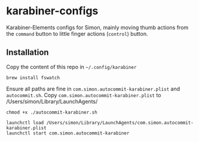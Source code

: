 # karabiner-configs
Karabiner-Elements configs for Simon, mainly moving thumb actions from the `command` button to little finger actions (`control`) button.

## Installation

Copy the content of this repo in `~/.config/karabiner`

```shell
brew install fswatch
```

Ensure all paths are fine in `com.simon.autocommit-karabiner.plist` and `autocommit.sh`.
Copy `com.simon.autocommit-karabiner.plist` to /Users/simon/Library/LaunchAgents/

```shell
chmod +x ./autocommit-karabiner.sh
```

```shell
launchctl load /Users/simon/Library/LaunchAgents/com.simon.autocommit-karabiner.plist
launchctl start com.simon.autocommit-karabiner
```

